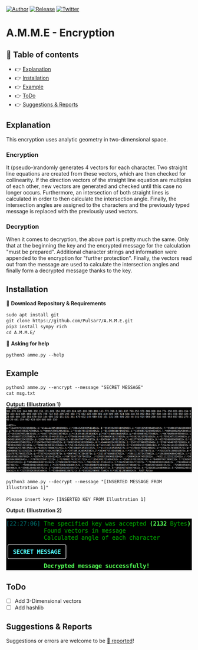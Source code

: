 [![Author](https://img.shields.io/badge/author-Pulsar7-lightgrey.svg?colorB=9900cc&style=flat-square)](https://github.com/Pulsar7)
[![Release](https://img.shields.io/github/release/dmhendricks/file-icon-vectors.svg?style=flat-square)](https://github.com/Pulsar7/A.M.M.E/releases)
[![Twitter](https://img.shields.io/twitter/url/https/github.com/dmhendricks/file-icon-vectors.svg?style=social)](https://twitter.com/SevenPulsar)

# A.M.M.E - Encryption

## :pushpin: Table of contents

* :point_right: [Explanation](#explanation)
* :point_right: [Installation](#installation)
* :point_right: [Example](#example)
* :point_right: [ToDo](#todo)
* :point_right: [Suggestions & Reports](#suggestions--reports)

## Explanation

This encryption uses analytic geometry in two-dimensional space. 

### Encryption

It (pseudo-)randomly generates 4 vectors for each character. Two straight line equations are created from these vectors, which are then checked for collinearity. If the direction vectors of the straight line equation are multiples of each other, new vectors are generated and checked until this case no longer occurs. Furthermore, an intersection of both straight lines is calculated in order to then calculate the intersection angle. Finally, the intersection angles are assigned to the characters and the previously typed message is replaced with the previously used vectors.

### Decryption

When it comes to decryption, the above part is pretty much the same. Only that at the beginning the key and the encrypted message for the calculation "must be prepared". Additional character strings and information were appended to the encryption for "further protection". Finally, the vectors read out from the message are used to calculate the intersection angles and finally form a decrypted message thanks to the key.

## Installation

:small_orange_diamond: **Download Repository & Requirements**
    
    sudo apt install git
    git clone https://github.com/Pulsar7/A.M.M.E.git
    pip3 install sympy rich
    cd A.M.M.E/
    
:small_orange_diamond: **Asking for help**

    python3 amme.py --help

## Example

    python3 amme.py --encrypt --message "SECRET MESSAGE"
    cat msg.txt
**Output: (Illustration 1)**
![Example 1](https://github.com/Pulsar7/A.M.M.E/blob/main/example1.png)
    
    python3 amme.py --decrypt --message "[INSERTED MESSAGE FROM Illustration 1]"
    
    Please insert key> [INSERTED KEY FROM Illustration 1]
    
**Output: (Illustration 2)**

![Example 2](https://github.com/Pulsar7/A.M.M.E/blob/main/example2.png)

## ToDo

- [ ] Add 3-Dimensional vectors
- [ ] Add hashlib

## Suggestions & Reports

Suggestions or errors are welcome to be [:link: reported](https://github.com/Pulsar7/A.M.M.E/issues)!
